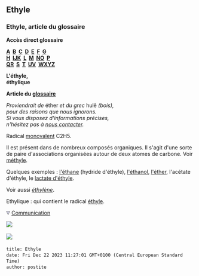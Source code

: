 ## Ethyle
### Ethyle, article du glossaire
 **Accès direct glossaire**

**[A](a.html)  [B](b.html)  [C](c.html)  [D](d.html)  [E](e.html)  [F](f.html)  [G](g.html)  
[H](h.html)  [IJK](ijk.html)  [L](l.html)  [M](m.html)  [NO](no.html)  [P](p.html)  
[QR](qr.html)  [S](s.html)  [T](t.html)  [UV](uv.html)  [WXYZ](wxyz.html)**

**L'éthyle,  
éthylique**

**Article du [glossaire](glossaire.html)**

_Proviendrait de_ éther _et du grec_ hulê _(bois),  
pour des raisons que nous ignorons.  
Si vous disposez d'informations précises,  
n'hésitez pas à [nous contacter](ecrire.html)._

Radical [monovalent](valence.html) C2H5.

Il est présent dans de nombreux composés organiques. Il s'agit d'une sorte de paire d'associations organisées autour de deux atomes de carbone. Voir [méthyle](methyle.html).

Quelques exemples : [l'éthane](ethane.html) (hydride d'éthyle), [l'éthanol](alcools.html#ethanolpur), [l'éther](ethyle.html#ether), l'acétate d'éthyle, le [lactate d'éthyle](solvantsetdissolvants.html#solvantsdesubstitution).

Voir aussi _[éthylène](ethylene.html)_.

Ethylique : qui contient le radical [éthyle](ethyle.html#ethyle).



![](images/flechebas.gif) [Communication](http://www.artrealite.com/annonceurs.htm) 

[![](https://cbonvin.fr/sites/regie.artrealite.com/visuels/campagne1.png)](index-2.html#20131014)

![](https://cbonvin.fr/sites/regie.artrealite.com/visuels/campagne2.png)
```
title: Ethyle
date: Fri Dec 22 2023 11:27:01 GMT+0100 (Central European Standard Time)
author: postite
```
